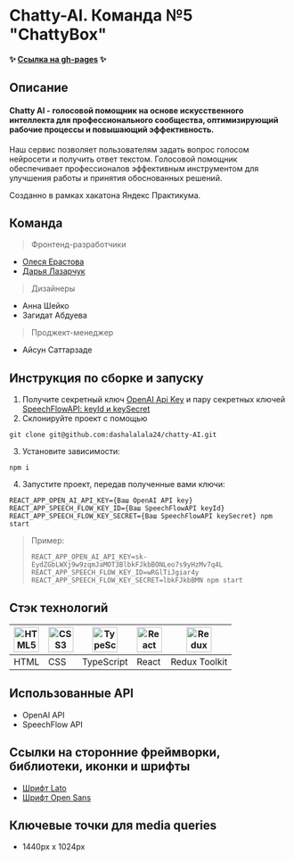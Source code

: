 # Сhatty-AI. Команда №5 "ChattyBox"

**✨ [Ссылка на gh-pages](https://dashalalala24.github.io/chatty-AI) ✨**

## Описание

#### Chatty AI - голосовой помощник на основе искусственного интеллекта для профессионального сообщества, оптимизирующий рабочие процессы и повышающий эффективность.

Наш сервис позволяет пользователям задать вопрос голосом нейросети и получить ответ текстом. Голосовой помощник обеспечивает профессионалов эффективным инструментом для улучшения работы и принятия обоснованных решений.

Созданно в рамках хакатона Яндекс Практикума.

## Команда

> Фронтенд-разработчики

- [Олеся Ерастова](https://github.com/olesia1205)
- [Дарья Лазарчук](https://github.com/dashalalala24)

 > Дизайнеры  
* Анна Шейко    
* Загидат Абдуева 

> Проджект-менеджер

- Айсун Саттарзаде

## Инструкция по сборке и запуску

1. Получите секретный ключ [OpenAI Api Key](https://platform.openai.com/account/api-keys) и пару секретных ключей [SpeechFlowAPI: keyId и keySecret](https://console.speechflow.io/ru/home)
2. Склонируйте проект с помощью

```shell
git clone git@github.com:dashalalala24/chatty-AI.git

```

3. Установите зависимости:

```shell
npm i
```

4. Запустите проект, передав полученные вами ключи:

        
````shell
REACT_APP_OPEN_AI_API_KEY={Ваш OpenAI API key} REACT_APP_SPEECH_FLOW_KEY_ID={Ваш SpeechFlowAPI keyId} REACT_APP_SPEECH_FLOW_KEY_SECRET={Ваш SpeechFlowAPI keySecret} npm start
````
 


 > Пример:
> ````shell
> REACT_APP_OPEN_AI_API_KEY=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 REACT_APP_SPEECH_FLOW_KEY_ID=wRGlTiJgiar4y REACT_APP_SPEECH_FLOW_KEY_SECRET=lbkFJkbBMN npm start
> ````


## Стэк технологий

| <a href="https://html.spec.whatwg.org/multipage/" target="_blank" rel="noreferrer"><img width="45" height="45" alt="HTML5" src="https://cdn.jsdelivr.net/gh/devicons/devicon/icons/html5/html5-plain.svg" /></a> | <a href="https://www.w3schools.com/css/" target="_blank" rel="noreferrer"><img width="45" height="45" alt="CSS3" src="https://cdn.jsdelivr.net/gh/devicons/devicon/icons/css3/css3-plain.svg" /></a> | <a href="https://www.typescriptlang.org/" target="_blank" rel="noreferrer"><img width="45" height="45" alt="TypeScript" src="https://cdn.jsdelivr.net/gh/devicons/devicon/icons/typescript/typescript-plain.svg" /></a> | <a href="https://react.dev/" target="_blank" rel="noreferrer"><img width="45" height="45" alt="React" src="https://cdn.jsdelivr.net/gh/devicons/devicon/icons/react/react-original.svg" /></a> | <a href="https://redux-toolkit.js.org/" target="_blank" rel="noreferrer"><img width="45" height="45" alt="Redux Toolkit" src="https://cdn.jsdelivr.net/gh/devicons/devicon/icons/redux/redux-original.svg" /></a>|
| --- | --- | --- | --- | --- | 
| HTML | CSS  | TypeScript | React | Redux Toolkit |

## Использованные API

* OpenAI API
* SpeechFlow API


## Ссылки на сторонние фреймворки, библиотеки, иконки и шрифты

* [Шрифт Lato](https://fonts.google.com/specimen/Lato)
* [Шрифт Open Sans](https://fonts.google.com/specimen/Open+Sans?query=open+sans)

## Ключевые точки для media queries

* 1440px x 1024px
